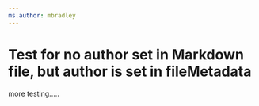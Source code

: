 ```yaml
---
ms.author: mbradley
---
```

# Test for no author set in Markdown file, but author is set in fileMetadata

more testing.....